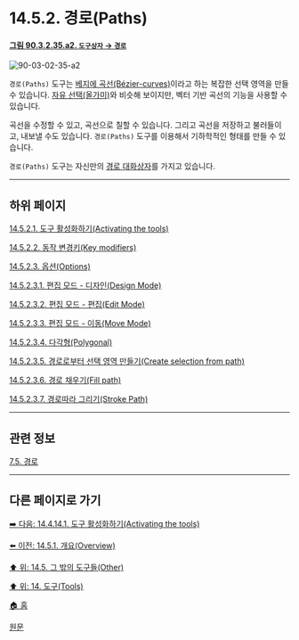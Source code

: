 # 14.5.2. 경로(Paths)

<a id="90-03-02-35-a2"></a>

#### [그림 90.3.2.35.a2. `도구상자` → `경로`](./90-03-02-35-paths.md#90-03-02-35-a2)
![90-03-02-35-a2](https://github.com/wonder13662/gimp/assets/15767104/577e558a-9a9e-4376-9fde-a49781286f10)

`경로(Paths)` 도구는 [베지에 곡선(Bézier-curves)](./19-glossaryx-bezier-curves.md)이라고 하는 복잡한 선택 영역을 만들 수 있습니다. [자유 선택(올가미)](./14-02-04-00-free-selection-lasso.md)와 비슷해 보이지만, 벡터 기반 곡선의 기능을 사용할 수 있습니다.

곡선을 수정할 수 있고, 곡선으로 칠할 수 있습니다. 그리고 곡선을 저장하고 불러들이고, 내보낼 수도 있습니다. `경로(Paths)` 도구를 이용해서 기하학적인 형태를 만들 수 있습니다.

`경로(Paths)` 도구는 자신만의 [경로 대화상자](./15-02-03-paths-dialog.md)를 가지고 있습니다.

***

## 하위 페이지

[14.5.2.1. 도구 활성화하기(Activating the tools)](./14-05-02-01-activating_the_tool.md)

[14.5.2.2. 동작 변경키(Key modifiers)](./14-05-02-02-key_modifiers.md)

[14.5.2.3. 옵션(Options)](./14-05-02-03-00-options.md)

[14.5.2.3.1. 편집 모드 - 디자인(Design Mode)](./14-05-02-03-01-design_mode.md)

[14.5.2.3.2. 편집 모드 - 편집(Edit Mode)](./14-05-02-03-02-edit_mode.md)

[14.5.2.3.3. 편집 모드 - 이동(Move Mode)](./14-05-02-03-03-move_mode.md)

[14.5.2.3.4. 다각형(Polygonal)](./14-05-02-03-04-polygonal.md)

[14.5.2.3.5. 경로로부터 선택 영역 만들기(Create selection from path)](./14-05-02-03-05-create_selection_from_path.md)

[14.5.2.3.6. 경로 채우기(Fill path)](./14-05-02-03-06-fill_path.md)

[14.5.2.3.7. 경로따라 그리기(Stroke Path)](./14-05-02-03-07-stroke_path.md)

***

## 관련 정보

[7.5. 경로](./07-05-00-paths.md)

***

## 다른 페이지로 가기

[➡️ 다음: 14.4.14.1. 도구 활성화하기(Activating the tools)](./14-04-14-01-activating_the_tool.md)

[⬅️ 이전: 14.5.1. 개요(Overview)](./14-05-01-overview.md)

[⬆️ 위: 14.5. 그 밖의 도구들(Other)](./14-05-00-other.md)

[⬆️ 위: 14. 도구(Tools)](./14-00-tools.md)

[🏠 홈](./00-home.md)

[원문](https://docs.gimp.org/2.10/ko/gimp-tool-path.html)